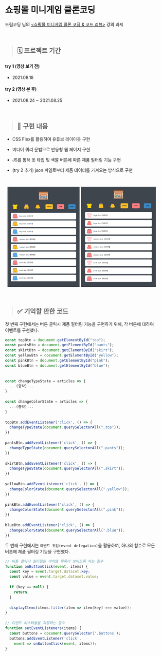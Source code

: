 # 쇼핑몰 미니게임 클론코딩

드림코딩 님의  [<쇼핑몰 미니게임 클론 코딩 & 코드 리뷰>](https://academy.dream-coding.com/courses/mini-shopping) 강의 과제

<br>

> ## 🗓 프로젝트 기간

#### try 1 (영상 보기 전)

- 2021.08.18

#### try 2 (영상 본 후)

- 2021.08.24 ~ 2021.08.25

<br>

> ## 📌 구현 내용

- CSS Flex를 활용하여 유튜브 레이아웃 구현

- 미디어 쿼리 문법으로 반응형 웹 페이지 구현

- JS를 통해 옷 타입 및 색깔 버튼에 따른 제품 필터링 기능 구현

- (try 2 추가) json 파일로부터 제품 데이터를 가져오는 방식으로 구현

<br>

<p align="center">
  <img src="README.assets/example01.png" width="47%">
  <img src="README.assets/example02.png" width="48.86%">
</p>


<br>

> ## ✅ 기억할 만한 코드

첫 번째 구현에서는 버튼 클릭시 제품 필터링 기능을 구현하기 위해, 각 버튼에 대하여 이벤트를 구현했다.

```javascript
const topBtn = document.getElementById("top");
const pantsBtn = document.getElementById("pants");
const skirtBtn = document.getElementById("skirt");
const yellowBtn = document.getElementById("yellow");
const pinkBtn = document.getElementById("pink");
const blueBtn = document.getElementById("blue");


const changeTypeState = articles => {
  ...(중략)...
}

const changeColorState = articles => {
  ...(중략)...
}

topBtn.addEventListener('click', () => {
  changeTypeState(document.querySelectorAll(".top"));
})

pantsBtn.addEventListener('click', () => {
  changeTypeState(document.querySelectorAll(".pants"));
})

skirtBtn.addEventListener('click', () => {
  changeTypeState(document.querySelectorAll(".skirt"));
})

yellowBtn.addEventListener('click', () => {
  changeColorState(document.querySelectorAll(".yellow"));
})

pinkBtn.addEventListener('click', () => {
  changeColorState(document.querySelectorAll(".pink"));
})

blueBtn.addEventListener('click', () => {
  changeColorState(document.querySelectorAll(".blue"));
})
```

두 번째 구현에서는 `이벤트 위임(event delegation)`을 활용하여, 하나의 함수로 모든 버튼에 제품 필터링 기능을 구현했다.

```javascript
// 버튼 클릭시 필터링된 아이템 목록이 보이도록 하는 함수
function onButtonClick(event, items) {
  const key = event.target.dataset.key;
  const value = event.target.dataset.value;

  if (key == null) {
    return;
  }

  displayItems(items.filter(item => item[key] === value));
}

// 이벤트 리스터들을 지정하는 함수
function setEventListeners(items) {
  const buttons = document.querySelector('.buttons');
  buttons.addEventListener('click', 
    event => onButtonClick(event, items));
}
```